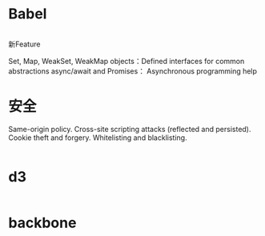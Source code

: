 
# Babel



```JavaScript

```

新Feature

Set, Map, WeakSet, WeakMap objects：Defined interfaces for common abstractions
async/await and Promises： Asynchronous programming help

# 安全

Same-origin policy. Cross-site scripting attacks (reflected and persisted). Cookie theft and forgery. Whitelisting and blacklisting.

```JavaScript

```

# d3


```JavaScript

```

# backbone

```JavaScript

```


```JavaScript

```


```JavaScript

```


```JavaScript

```


```JavaScript

```


```JavaScript

```


```JavaScript

```


```JavaScript

```


```JavaScript

```


```JavaScript

```


```JavaScript

```

